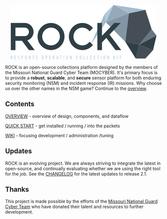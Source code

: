 <p align="center">
<img src="rock_logo.png">
</p>

ROCK is an open-source collections platform designed by the members of the Missouri National Guard Cyber Team (MOCYBER).  It's primary focus is to provide a **robust**, **scalable**, and **secure** sensor platform for both enduring security monitoring (NSM) and incident response (IR) missions.  Why choose us over the other names in the NSM game?  Continue to the [overview](oveview/index.md).

## Contents

[OVERVIEW](overview/index.md) - overview of design, components, and dataflow


[QUICK START](overview/quick_start/index.md) - get installed / running / into the packets

[WIKI](wiki/index.md) - focusing development / administration /tuning

## Updates

ROCK is an evolving project.  We are always striving to integrate the latest in open-source, and continually evaluating whether we are using the right tool for the job.  See the [CHANGELOG](changelog.md) for the latest updates to release 2.1.

## Thanks

This project is made possible by the efforts of the [Missouri National Guard Cyber Team](http://mocyber.io/) who have donated their talent and resources to further development.
